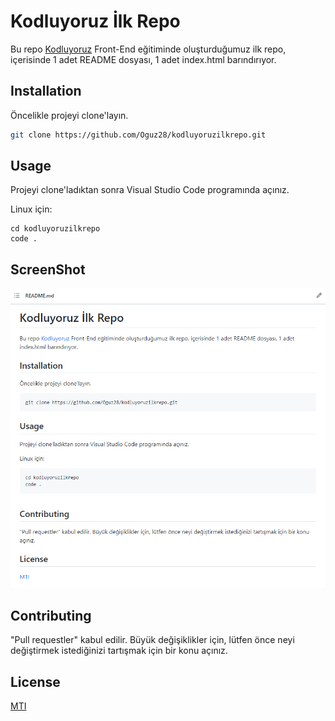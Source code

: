 # Kodluyoruz İlk Repo
Bu repo [Kodluyoruz](kodluyoruz.org) Front-End eğitiminde oluşturduğumuz ilk repo, içerisinde 1 adet README dosyası, 1 adet index.html barındırıyor.

## Installation
Öncelikle projeyi clone'layın.

```bash
git clone https://github.com/Oguz28/kodluyoruzilkrepo.git
```

## Usage
Projeyi clone'ladıktan sonra Visual Studio Code programında açınız.

Linux için:

```linux
cd kodluyoruzilkrepo
code . 
```
## ScreenShot
![Proje Görseli](https://github.com/Oguz28/kodluyoruzilkrepo/blob/main/Screenshot.png)

## Contributing
"Pull requestler" kabul edilir. Büyük değişiklikler için, lütfen önce neyi değiştirmek istediğinizi tartışmak için bir konu açınız.

## License
[MTI](https://choosealicense.com/licenses/mit/)

